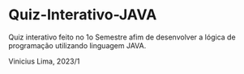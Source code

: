 # Quiz-Interativo-JAVA

Quiz interativo feito no 1o Semestre afim de desenvolver a lógica de programação utilizando linguagem JAVA.

Vinicius Lima, 2023/1
